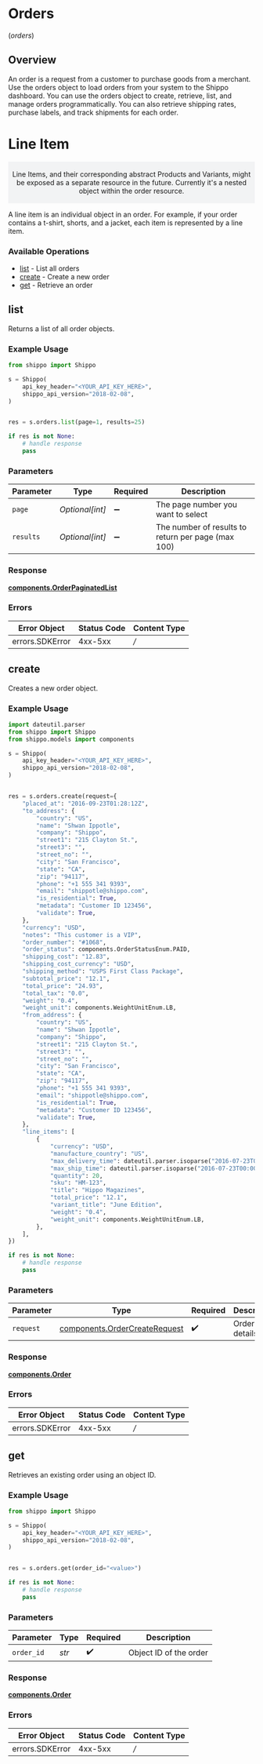 # Orders
(*orders*)

## Overview

An order is a request from a customer to purchase goods from a merchant. 
Use the orders object to load orders from your system to the Shippo dashboard.
You can use the orders object to create, retrieve, list, and manage orders programmatically. 
You can also retrieve shipping rates, purchase labels, and track shipments for each order.
<SchemaDefinition schemaRef="#/components/schemas/Order"/>

# Line Item
<p style="text-align: center; background-color: #F2F3F4;">
  </br>Line Items, and their corresponding abstract Products and Variants, might be exposed as a separate resource 
  in the future. Currently it's a nested object within the order resource.</br></br>
</p>
 A line item is an individual object in an order. For example, if your order contains a t-shirt, shorts, and a jacket, each item is represented by a line item.
<SchemaDefinition schemaRef="#/components/schemas/LineItem"/>

### Available Operations

* [list](#list) - List all orders
* [create](#create) - Create a new order
* [get](#get) - Retrieve an order

## list

Returns a list of all order objects.

### Example Usage

```python
from shippo import Shippo

s = Shippo(
    api_key_header="<YOUR_API_KEY_HERE>",
    shippo_api_version="2018-02-08",
)


res = s.orders.list(page=1, results=25)

if res is not None:
    # handle response
    pass

```

### Parameters

| Parameter                                          | Type                                               | Required                                           | Description                                        |
| -------------------------------------------------- | -------------------------------------------------- | -------------------------------------------------- | -------------------------------------------------- |
| `page`                                             | *Optional[int]*                                    | :heavy_minus_sign:                                 | The page number you want to select                 |
| `results`                                          | *Optional[int]*                                    | :heavy_minus_sign:                                 | The number of results to return per page (max 100) |


### Response

**[components.OrderPaginatedList](../../models/components/orderpaginatedlist.md)**
### Errors

| Error Object    | Status Code     | Content Type    |
| --------------- | --------------- | --------------- |
| errors.SDKError | 4xx-5xx         | */*             |

## create

Creates a new order object.

### Example Usage

```python
import dateutil.parser
from shippo import Shippo
from shippo.models import components

s = Shippo(
    api_key_header="<YOUR_API_KEY_HERE>",
    shippo_api_version="2018-02-08",
)


res = s.orders.create(request={
    "placed_at": "2016-09-23T01:28:12Z",
    "to_address": {
        "country": "US",
        "name": "Shwan Ippotle",
        "company": "Shippo",
        "street1": "215 Clayton St.",
        "street3": "",
        "street_no": "",
        "city": "San Francisco",
        "state": "CA",
        "zip": "94117",
        "phone": "+1 555 341 9393",
        "email": "shippotle@shippo.com",
        "is_residential": True,
        "metadata": "Customer ID 123456",
        "validate": True,
    },
    "currency": "USD",
    "notes": "This customer is a VIP",
    "order_number": "#1068",
    "order_status": components.OrderStatusEnum.PAID,
    "shipping_cost": "12.83",
    "shipping_cost_currency": "USD",
    "shipping_method": "USPS First Class Package",
    "subtotal_price": "12.1",
    "total_price": "24.93",
    "total_tax": "0.0",
    "weight": "0.4",
    "weight_unit": components.WeightUnitEnum.LB,
    "from_address": {
        "country": "US",
        "name": "Shwan Ippotle",
        "company": "Shippo",
        "street1": "215 Clayton St.",
        "street3": "",
        "street_no": "",
        "city": "San Francisco",
        "state": "CA",
        "zip": "94117",
        "phone": "+1 555 341 9393",
        "email": "shippotle@shippo.com",
        "is_residential": True,
        "metadata": "Customer ID 123456",
        "validate": True,
    },
    "line_items": [
        {
            "currency": "USD",
            "manufacture_country": "US",
            "max_delivery_time": dateutil.parser.isoparse("2016-07-23T00:00:00Z"),
            "max_ship_time": dateutil.parser.isoparse("2016-07-23T00:00:00Z"),
            "quantity": 20,
            "sku": "HM-123",
            "title": "Hippo Magazines",
            "total_price": "12.1",
            "variant_title": "June Edition",
            "weight": "0.4",
            "weight_unit": components.WeightUnitEnum.LB,
        },
    ],
})

if res is not None:
    # handle response
    pass

```

### Parameters

| Parameter                                                                      | Type                                                                           | Required                                                                       | Description                                                                    |
| ------------------------------------------------------------------------------ | ------------------------------------------------------------------------------ | ------------------------------------------------------------------------------ | ------------------------------------------------------------------------------ |
| `request`                                                                      | [components.OrderCreateRequest](../../models/components/ordercreaterequest.md) | :heavy_check_mark:                                                             | Order details.                                                                 |


### Response

**[components.Order](../../models/components/order.md)**
### Errors

| Error Object    | Status Code     | Content Type    |
| --------------- | --------------- | --------------- |
| errors.SDKError | 4xx-5xx         | */*             |

## get

Retrieves an existing order using an object ID.

### Example Usage

```python
from shippo import Shippo

s = Shippo(
    api_key_header="<YOUR_API_KEY_HERE>",
    shippo_api_version="2018-02-08",
)


res = s.orders.get(order_id="<value>")

if res is not None:
    # handle response
    pass

```

### Parameters

| Parameter              | Type                   | Required               | Description            |
| ---------------------- | ---------------------- | ---------------------- | ---------------------- |
| `order_id`             | *str*                  | :heavy_check_mark:     | Object ID of the order |


### Response

**[components.Order](../../models/components/order.md)**
### Errors

| Error Object    | Status Code     | Content Type    |
| --------------- | --------------- | --------------- |
| errors.SDKError | 4xx-5xx         | */*             |
